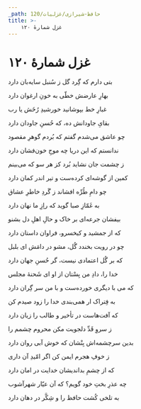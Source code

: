 ```yaml
---
_path: حافظ-شیرازی/غزلیات/120
title: >-
    غزل شمارهٔ ۱۲۰
---
```

# غزل شمارهٔ ۱۲۰

<div class="b" id="bn1"><div class="m1"><p>بتی دارم که گِرد گل ز سُنبل سایه‌بان دارد</p></div>
<div class="m2"><p>بهارِ عارضش خطّی به خونِ ارغوان دارد</p></div></div>
<div class="b" id="bn2"><div class="m1"><p>غبارِ خط بپوشانید خورشیدِ رُخَش یا رب</p></div>
<div class="m2"><p>بقایِ جاودانش ده، که حُسنِ جاودان دارد</p></div></div>
<div class="b" id="bn3"><div class="m1"><p>چو عاشق می‌شدم گفتم که بُردم گوهرِ مقصود</p></div>
<div class="m2"><p>ندانستم که این دریا چه موجِ خون‌فشان دارد</p></div></div>
<div class="b" id="bn4"><div class="m1"><p>ز چشمت جان نشاید بُرد کز هر سو که می‌بینم</p></div>
<div class="m2"><p>کمین از گوشه‌ای کرده‌ست و تیر اندر کمان دارد</p></div></div>
<div class="b" id="bn5"><div class="m1"><p>چو دامِ طُرِّه افشاند ز گَردِ خاطرِ عشاق</p></div>
<div class="m2"><p>به غَمّازِ صبا گوید که راِزِ ما نهان دارد</p></div></div>
<div class="b" id="bn6"><div class="m1"><p>بیفشان جرعه‌ای بر خاک و حالِ اهلِ دل بشنو</p></div>
<div class="m2"><p>که از جمشید و کیخسرو، فراوان داستان دارد</p></div></div>
<div class="b" id="bn7"><div class="m1"><p>چو در رویت بخندد گُل، مشو در دامَش ای بلبل</p></div>
<div class="m2"><p>که بر گُل اعتمادی نیست، گر حُسنِ جهان دارد</p></div></div>
<div class="b" id="bn8"><div class="m1"><p>خدا را، دادِ من بِسْتان از او ای شَحنهٔ مجلس</p></div>
<div class="m2"><p>که می با دیگری خورده‌ست و با من سر گِران دارد</p></div></div>
<div class="b" id="bn9"><div class="m1"><p>به فِتراک ار همی‌بندی خدا را زود صیدم کن</p></div>
<div class="m2"><p>که آفت‌هاست در تأخیر و طالب را زیان دارد</p></div></div>
<div class="b" id="bn10"><div class="m1"><p>ز سروِ قَدِّ دلجویت مکن محروم چشمم را</p></div>
<div class="m2"><p>بدین سرچشمه‌اش بِنْشان که خوش آبی روان دارد</p></div></div>
<div class="b" id="bn11"><div class="m1"><p>ز خوفِ هجرم ایمن کن اگر امّیدِ آن داری</p></div>
<div class="m2"><p>که از چشمِ بداندیشان خدایت در امان دارد</p></div></div>
<div class="b" id="bn12"><div class="m1"><p>چه عذرِ بختِ خود گویم؟ که آن عیّار شهرآشوب</p></div>
<div class="m2"><p>به تلخی کُشت حافظ را و شِکَّر در دهان دارد</p></div></div>
